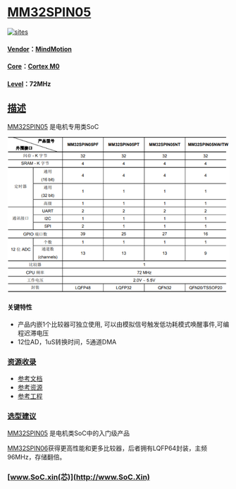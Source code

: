 ﻿# [MM32SPIN05](https://github.com/SoCXin/MM32SPIN05)

[![sites](http://182.61.61.133/link/resources/SoC.png)](http://www.SoC.Xin)

#### [Vendor](https://github.com/SoCXin/Vendor)：[MindMotion](http://www.mindmotion.com.cn/)
#### [Core](https://github.com/SoCXin/Cortex)：[Cortex M0](https://github.com/SoCXin/CM0)
#### [Level](https://github.com/SoCXin/Level)：72MHz

## [描述](https://github.com/SoCXin/MM32SPIN05/wiki)

[MM32SPIN05](https://github.com/SoCXin/MM32SPIN05) 是电机专用类SoC


[![sites](docs/MM32SPIN05.png)](https://github.com/SoCXin/MM32SPIN05)

#### 关键特性

* 产品内嵌1个比较器可独立使用, 可以由模拟信号触发低功耗模式唤醒事件,可编程迟滞电压
* 12位AD，1uS转换时间，5通道DMA

### [资源收录](https://github.com/SoCXin/MM32SPIN05)

* [参考文档](docs/)
* [参考资源](src/)
* [参考工程](project/)

### [选型建议](https://github.com/SoCXin)

[MM32SPIN05](https://github.com/SoCXin/MM32SPIN05) 是电机类SoC中的入门级产品

[MM32SPIN06](https://github.com/SoCXin/MM32SPIN06)获得更高性能和更多比较器，后者拥有LQFP64封装，主频96MHz，存储翻倍。

###  [www.SoC.xin(芯)](http://www.SoC.Xin)
